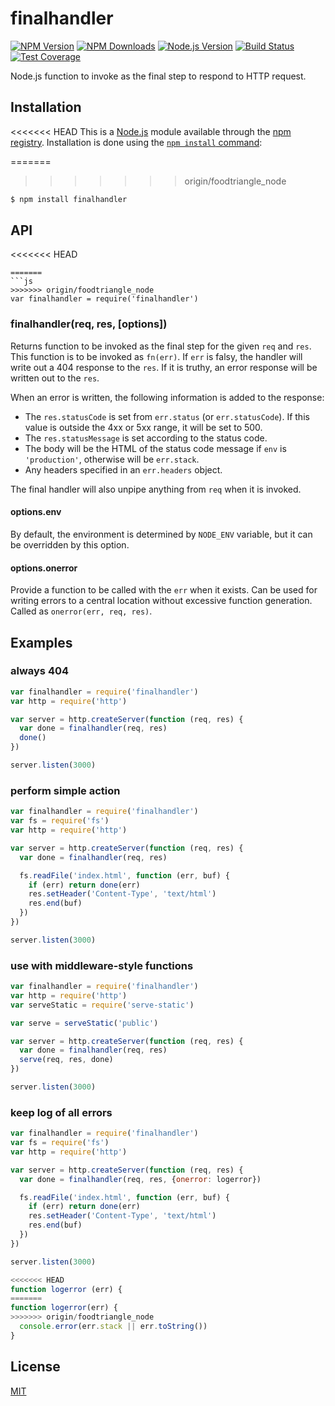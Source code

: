# finalhandler

[![NPM Version][npm-image]][npm-url]
[![NPM Downloads][downloads-image]][downloads-url]
[![Node.js Version][node-image]][node-url]
[![Build Status][travis-image]][travis-url]
[![Test Coverage][coveralls-image]][coveralls-url]

Node.js function to invoke as the final step to respond to HTTP request.

## Installation

<<<<<<< HEAD
This is a [Node.js](https://nodejs.org/en/) module available through the
[npm registry](https://www.npmjs.com/). Installation is done using the
[`npm install` command](https://docs.npmjs.com/getting-started/installing-npm-packages-locally):

=======
>>>>>>> origin/foodtriangle_node
```sh
$ npm install finalhandler
```

## API

<<<<<<< HEAD
```
=======
```js
>>>>>>> origin/foodtriangle_node
var finalhandler = require('finalhandler')
```

### finalhandler(req, res, [options])

Returns function to be invoked as the final step for the given `req` and `res`.
This function is to be invoked as `fn(err)`. If `err` is falsy, the handler will
write out a 404 response to the `res`. If it is truthy, an error response will
be written out to the `res`.

When an error is written, the following information is added to the response:

  * The `res.statusCode` is set from `err.status` (or `err.statusCode`). If
    this value is outside the 4xx or 5xx range, it will be set to 500.
  * The `res.statusMessage` is set according to the status code.
  * The body will be the HTML of the status code message if `env` is
    `'production'`, otherwise will be `err.stack`.
  * Any headers specified in an `err.headers` object.

The final handler will also unpipe anything from `req` when it is invoked.

#### options.env

By default, the environment is determined by `NODE_ENV` variable, but it can be
overridden by this option.

#### options.onerror

Provide a function to be called with the `err` when it exists. Can be used for
writing errors to a central location without excessive function generation. Called
as `onerror(err, req, res)`.

## Examples

### always 404

```js
var finalhandler = require('finalhandler')
var http = require('http')

var server = http.createServer(function (req, res) {
  var done = finalhandler(req, res)
  done()
})

server.listen(3000)
```

### perform simple action

```js
var finalhandler = require('finalhandler')
var fs = require('fs')
var http = require('http')

var server = http.createServer(function (req, res) {
  var done = finalhandler(req, res)

  fs.readFile('index.html', function (err, buf) {
    if (err) return done(err)
    res.setHeader('Content-Type', 'text/html')
    res.end(buf)
  })
})

server.listen(3000)
```

### use with middleware-style functions

```js
var finalhandler = require('finalhandler')
var http = require('http')
var serveStatic = require('serve-static')

var serve = serveStatic('public')

var server = http.createServer(function (req, res) {
  var done = finalhandler(req, res)
  serve(req, res, done)
})

server.listen(3000)
```

### keep log of all errors

```js
var finalhandler = require('finalhandler')
var fs = require('fs')
var http = require('http')

var server = http.createServer(function (req, res) {
  var done = finalhandler(req, res, {onerror: logerror})

  fs.readFile('index.html', function (err, buf) {
    if (err) return done(err)
    res.setHeader('Content-Type', 'text/html')
    res.end(buf)
  })
})

server.listen(3000)

<<<<<<< HEAD
function logerror (err) {
=======
function logerror(err) {
>>>>>>> origin/foodtriangle_node
  console.error(err.stack || err.toString())
}
```

## License

[MIT](LICENSE)

[npm-image]: https://img.shields.io/npm/v/finalhandler.svg
[npm-url]: https://npmjs.org/package/finalhandler
[node-image]: https://img.shields.io/node/v/finalhandler.svg
[node-url]: https://nodejs.org/en/download
[travis-image]: https://img.shields.io/travis/pillarjs/finalhandler.svg
[travis-url]: https://travis-ci.org/pillarjs/finalhandler
[coveralls-image]: https://img.shields.io/coveralls/pillarjs/finalhandler.svg
[coveralls-url]: https://coveralls.io/r/pillarjs/finalhandler?branch=master
[downloads-image]: https://img.shields.io/npm/dm/finalhandler.svg
[downloads-url]: https://npmjs.org/package/finalhandler
